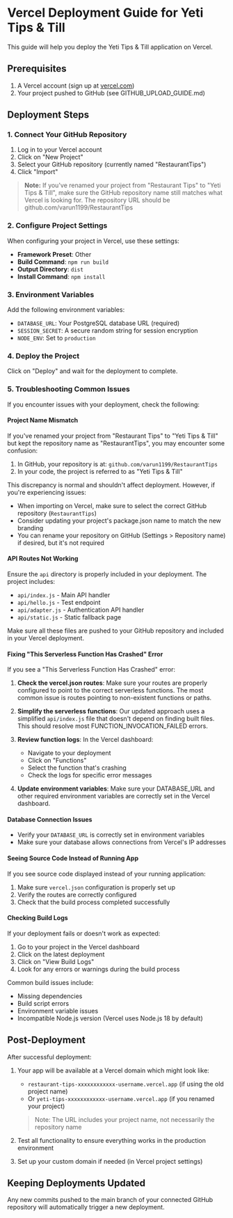 # Vercel Deployment Guide for Yeti Tips & Till

This guide will help you deploy the Yeti Tips & Till application on Vercel.

## Prerequisites

1. A Vercel account (sign up at [vercel.com](https://vercel.com))
2. Your project pushed to GitHub (see GITHUB_UPLOAD_GUIDE.md)

## Deployment Steps

### 1. Connect Your GitHub Repository

1. Log in to your Vercel account
2. Click on "New Project"
3. Select your GitHub repository (currently named "RestaurantTips")
4. Click "Import"

> **Note:** If you've renamed your project from "Restaurant Tips" to "Yeti Tips & Till", make sure the GitHub repository name still matches what Vercel is looking for. The repository URL should be github.com/varun1199/RestaurantTips

### 2. Configure Project Settings

When configuring your project in Vercel, use these settings:

- **Framework Preset**: Other
- **Build Command**: `npm run build`
- **Output Directory**: `dist`
- **Install Command**: `npm install`

### 3. Environment Variables

Add the following environment variables:

- `DATABASE_URL`: Your PostgreSQL database URL (required)
- `SESSION_SECRET`: A secure random string for session encryption
- `NODE_ENV`: Set to `production`

### 4. Deploy the Project

Click on "Deploy" and wait for the deployment to complete.

### 5. Troubleshooting Common Issues

If you encounter issues with your deployment, check the following:

#### Project Name Mismatch

If you've renamed your project from "Restaurant Tips" to "Yeti Tips & Till" but kept the repository name as "RestaurantTips", you may encounter some confusion:

1. In GitHub, your repository is at: `github.com/varun1199/RestaurantTips`
2. In your code, the project is referred to as "Yeti Tips & Till"

This discrepancy is normal and shouldn't affect deployment. However, if you're experiencing issues:

- When importing on Vercel, make sure to select the correct GitHub repository (`RestaurantTips`)
- Consider updating your project's package.json name to match the new branding
- You can rename your repository on GitHub (Settings > Repository name) if desired, but it's not required

#### API Routes Not Working

Ensure the `api` directory is properly included in your deployment. The project includes:
- `api/index.js` - Main API handler
- `api/hello.js` - Test endpoint
- `api/adapter.js` - Authentication API handler
- `api/static.js` - Static fallback page

Make sure all these files are pushed to your GitHub repository and included in your Vercel deployment.

#### Fixing "This Serverless Function Has Crashed" Error

If you see a "This Serverless Function Has Crashed" error:

1. **Check the vercel.json routes**: Make sure your routes are properly configured to point to the correct serverless functions. The most common issue is routes pointing to non-existent functions or paths.

2. **Simplify the serverless functions**: Our updated approach uses a simplified `api/index.js` file that doesn't depend on finding built files. This should resolve most FUNCTION_INVOCATION_FAILED errors.

3. **Review function logs**: In the Vercel dashboard:
   - Navigate to your deployment
   - Click on "Functions"
   - Select the function that's crashing
   - Check the logs for specific error messages

4. **Update environment variables**: Make sure your DATABASE_URL and other required environment variables are correctly set in the Vercel dashboard.

#### Database Connection Issues

- Verify your `DATABASE_URL` is correctly set in environment variables
- Make sure your database allows connections from Vercel's IP addresses

#### Seeing Source Code Instead of Running App

If you see source code displayed instead of your running application:
1. Make sure `vercel.json` configuration is properly set up
2. Verify the routes are correctly configured
3. Check that the build process completed successfully

#### Checking Build Logs

If your deployment fails or doesn't work as expected:

1. Go to your project in the Vercel dashboard
2. Click on the latest deployment
3. Click on "View Build Logs"
4. Look for any errors or warnings during the build process

Common build issues include:
- Missing dependencies
- Build script errors
- Environment variable issues
- Incompatible Node.js version (Vercel uses Node.js 18 by default)

## Post-Deployment

After successful deployment:

1. Your app will be available at a Vercel domain which might look like:
   - `restaurant-tips-xxxxxxxxxxxx-username.vercel.app` (if using the old project name)
   - Or `yeti-tips-xxxxxxxxxxxx-username.vercel.app` (if you renamed your project)
   
   > Note: The URL includes your project name, not necessarily the repository name
2. Test all functionality to ensure everything works in the production environment
3. Set up your custom domain if needed (in Vercel project settings)

## Keeping Deployments Updated

Any new commits pushed to the main branch of your connected GitHub repository will automatically trigger a new deployment.